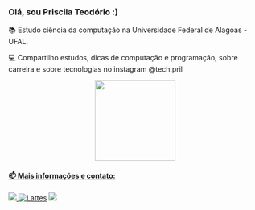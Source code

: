 ### Olá, sou Priscila Teodório :)

📚 Estudo ciência da computação na Universidade Federal de Alagoas - UFAL.

💻 Compartilho estudos, dicas de computação e programação, sobre carreira e sobre tecnologias no instagram @tech.pril

<div align="center">
  <a href="https://github.com/techpril">
  <img height="160em" src="https://github-readme-stats.vercel.app/api/top-langs/?username=techpril&layout=compact&langs_count=7&theme=dracula"/>
</div>
 
<!--  <div>
   <a href="https://github.com/techpril">
   <img height="180em" src="https://github-readme-stats.vercel.app/api/top-langs/?techpril&layout=compact&langs_count=7&theme=dracula"/>
   <img height="180em" src="https://github-readme-stats.vercel.app/api?techpril&show_icons=true&theme=dracula&include_all_commits=true&count_private=true"/>
</div> -->

#### 📫 Mais informações e contato:
 <a href="https://br.linkedin.com/in/priscila-teod%C3%B3rio-9b29891a9" target="_blank"><img src="https://img.shields.io/badge/-LinkedIn-%230077B5?style=for-the-badge&logo=linkedin&logoColor=white" target="_blank"> [![Lattes](https://img.shields.io/badge/Lattes-202020?style=for-the-badge&Color=white)](http://lattes.cnpq.br/4302779221075830)
<a href="https://www.instagram.com/tech.pril/" target="_blank"><img src="https://img.shields.io/badge/-Instagram-%23E4405F?style=for-the-badge&logo=instagram&logoColor=white" target="_blank"></a>
   
<!-- <a href="https://www.twitch.tv/seu-usuário-aqui" target="_blank"><img src="https://img.shields.io/badge/Twitch-9146FF?style=for-the-badge&logo=twitch&logoColor=white" target="_blank"></a> -->

      
<!-- <a href="https://www.youtube.com/seu-canal-youtube-aqui" target="_blank"><img src="https://img.shields.io/badge/YouTube-FF0000?style=for-the-badge&logo=youtube&logoColor=white" target="_blank"></a> -->

